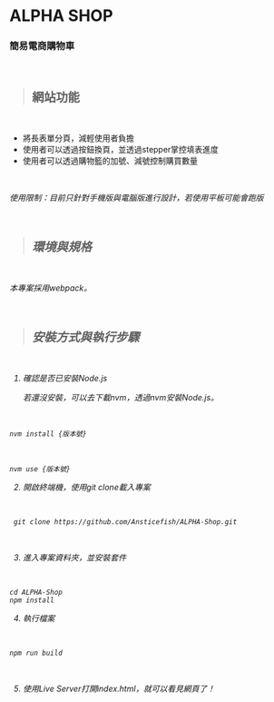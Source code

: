 # ALPHA SHOP
### 簡易電商購物車
</br>

> ## 網站功能  

</br>

* 將長表單分頁，減輕使用者負擔
* 使用者可以透過按鈕換頁，並透過stepper掌控填表進度
* 使用者可以透過購物籃的加號、減號控制購買數量


</br>

<i> 使用限制：目前只針對手機版與電腦版進行設計，若使用平板可能會跑版

</br>


> ## 環境與規格 ##

</br>

本專案採用webpack。

</br>

> ## 安裝方式與執行步驟 ##

</br>

1. 確認是否已安裝Node.js

    *若還沒安裝，可以去下載nvm，透過nvm安裝Node.js。*

</br>

    nvm install {版本號}

</br>

    nvm use {版本號}

2. 開啟終端機，使用git clone載入專案

</br>

     git clone https://github.com/Ansticefish/ALPHA-Shop.git

</br>

3. 進入專案資料夾，並安裝套件

</br>

    cd ALPHA-Shop
    npm install
4. 執行檔案

</br>

    npm run build


</br>

5. 使用Live Server打開index.html，就可以看見網頁了！

